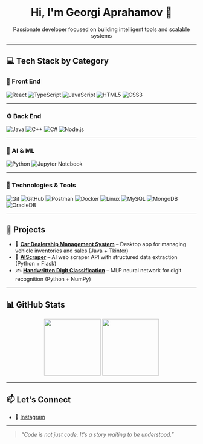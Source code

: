 <h1 align="center">Hi, I'm Georgi Aprahamov 👋</h1>
<p align="center">Passionate developer focused on building intelligent tools and scalable systems</p>

---

## 💻 Tech Stack by Category

### 🎨 Front End
![React](https://img.shields.io/badge/-React-61DAFB?style=for-the-badge&logo=react&logoColor=black)
![TypeScript](https://img.shields.io/badge/-TypeScript-3178C6?style=for-the-badge&logo=typescript&logoColor=white)
![JavaScript](https://img.shields.io/badge/-JavaScript-F7DF1E?style=for-the-badge&logo=javascript&logoColor=black)
![HTML5](https://img.shields.io/badge/-HTML5-E34F26?style=for-the-badge&logo=html5&logoColor=white)
![CSS3](https://img.shields.io/badge/-CSS3-1572B6?style=for-the-badge&logo=css3&logoColor=white)

---

### ⚙️ Back End
![Java](https://img.shields.io/badge/-Java-007396?style=for-the-badge&logo=java&logoColor=white)
![C++](https://img.shields.io/badge/-C++-00599C?style=for-the-badge&logo=cplusplus&logoColor=white)
![C#](https://img.shields.io/badge/-C%23-239120?style=for-the-badge&logo=csharp&logoColor=white)
![Node.js](https://img.shields.io/badge/-Node.js-339933?style=for-the-badge&logo=node.js&logoColor=white)

---

### 🧠 AI & ML
![Python](https://img.shields.io/badge/-Python-3776AB?style=for-the-badge&logo=python&logoColor=white)
![Jupyter Notebook](https://img.shields.io/badge/-Jupyter-F37626?style=for-the-badge&logo=jupyter&logoColor=white)

---

### 🧩 Technologies & Tools
![Git](https://img.shields.io/badge/-Git-F05032?style=for-the-badge&logo=git&logoColor=white)
![GitHub](https://img.shields.io/badge/-GitHub-181717?style=for-the-badge&logo=github)
![Postman](https://img.shields.io/badge/-Postman-FF6C37?style=for-the-badge&logo=postman&logoColor=white)
![Docker](https://img.shields.io/badge/-Docker-2496ED?style=for-the-badge&logo=docker&logoColor=white)
![Linux](https://img.shields.io/badge/-Linux-FCC624?style=for-the-badge&logo=linux&logoColor=black)
![MySQL](https://img.shields.io/badge/-MySQL-4479A1?style=for-the-badge&logo=mysql&logoColor=white)
![MongoDB](https://img.shields.io/badge/-MongoDB-47A248?style=for-the-badge&logo=mongodb&logoColor=white)
![OracleDB](https://img.shields.io/badge/-OracleDB-F80000?style=for-the-badge&logo=oracle&logoColor=white)

---

## 🚀 Projects

- 🔧 [**Car Dealership Management System**](https://github.com/georgiaprahamov/Car_Dealership) – Desktop app for managing vehicle inventories and sales (Java + Tkinter)
- 🤖 [**AIScraper**](https://github.com/georgiaprahamov/AIScraper) – AI web scraper API with structured data extraction (Python + Flask)
- ✍️ [**Handwritten Digit Classification**](https://github.com/georgiaprahamov/Handwritten-Digit-Classification) – MLP neural network for digit recognition (Python + NumPy)

---

## 📊 GitHub Stats

<p align="center">
  <img src="https://github-readme-stats.vercel.app/api?username=georgiaprahamov&show_icons=true&theme=radical" height="150"/>
  <img src="https://github-readme-stats.vercel.app/api/top-langs/?username=georgiaprahamov&layout=compact&theme=radical" height="150"/>
</p>

---

## 📫 Let's Connect

- 📸 [Instagram](https://www.instagram.com/g.aprahamov/)

---

> *“Code is not just code. It's a story waiting to be understood.”*
